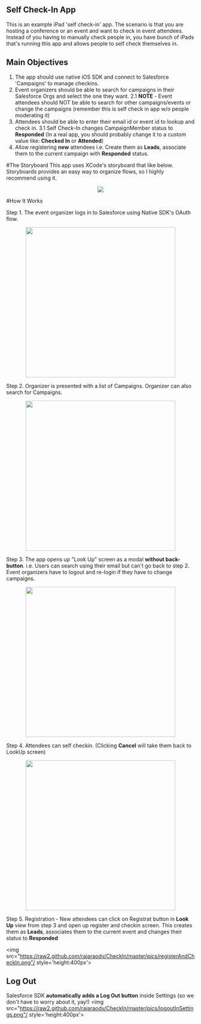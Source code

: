 ## Self Check-In App
This is an example iPad 'self check-in' app. The scenario is that you are hosting a conference or an event and want to check in event attendees. Instead of you having to manually check people in, you have bunch of iPads that's running this app and allows people to self check themselves in.

## Main Objectives
1. The app should use native iOS SDK and connect to Salesforce 'Campaigns' to manage checkins.
2. Event organizers should be able to search for campaigns in their Salesforce Orgs and select the one they want.
	2.1 **NOTE** - Event attendees should NOT be able to search for other campaigns/events or change the campaigns (remember this is self check in app w/o people moderating it)
3. Attendees should be able to enter their email id or event id to lookup and check in.
	3.1 Self Check-In changes CampaignMember status to **Responded** (In a real app, you should probably change it to a custom value like: **Checked In** or **Attended**)
4. Allow registering **new** attendees i.e. Create them as **Leads**, associate them to the current campaign with **Responded** status.

#The Storyboard
This app uses XCode's storyboard that like below. Storyboards provides an easy way to organize  flows, so I highly recommend using it.

<p align='center'>
  <img src="https://raw2.github.com/rajaraodv/CheckIn/master/pics/storyboard.png"/> 

#How It Works

Step 1. The event organizer logs in to Salesforce using Native SDK's OAuth flow.
<p align='center'>
  <img src="https://raw2.github.com/rajaraodv/CheckIn/master/pics/oauthLogin.png"/ style='height:400px'> 
  
Step 2. Organizer is presented with a list of Campaigns. Organizer can also search for Campaigns.
<p align='center'>
  <img src="https://raw2.github.com/rajaraodv/CheckIn/master/pics/campaignsList.png"/ style='height:400px'> 
  
Step 3. The app opens up "Look Up" screen as a modal **without back-button**. i.e. Users can search using their email but can't go back to step 2. Event organizers have to logout and re-login if they have to change campaigns.

<p align='center'>
  <img src="https://raw2.github.com/rajaraodv/CheckIn/master/pics/lookUp.png"/ style='height:400px'> 
  
Step 4. Attendees can self checkin. (Clicking **Cancel** will take them back to LookUp screen)

<p align='center'>
  <img src="https://raw2.github.com/rajaraodv/CheckIn/master/pics/checkInSuccessful.png"/ style='height:400px'> 
  
Step 5. Registration - New attendees can click on Registrat button in **Look Up** view from step 3 and open up register and checkin screen. This creates them as **Leads**, associates them to the current event and changes their status to **Responded**

  <img src="https://raw2.github.com/rajaraodv/CheckIn/master/pics/registerAndCheckIn.png"/ style='height:400px'> 
  
  
## Log Out
Salesforce SDK **automatically adds a Log Out button** inside Settings (so we don't have to worry about it, yay!)
  <img src="https://raw2.github.com/rajaraodv/CheckIn/master/pics/logoutInSettings.png"/ style='height:400px'> 	
  